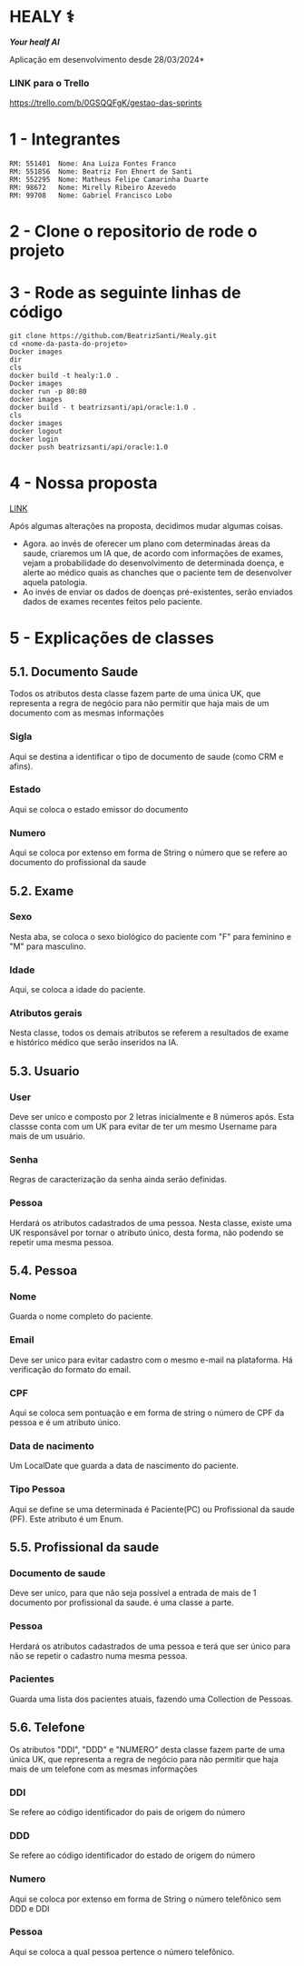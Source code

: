 # HEALY ⚕️
***Your healf AI***

Aplicação em desenvolvimento desde 28/03/2024*

### LINK para o Trello
https://trello.com/b/0GSQQFgK/gestao-das-sprints


<a id="_Integrantes"></a>

# 1 - Integrantes
    RM: 551401  Nome: Ana Luiza Fontes Franco
    RM: 551856  Nome: Beatriz Fon Ehnert de Santi
    RM: 552295  Nome: Matheus Felipe Camarinha Duarte
    RM: 98672   Nome: Mirelly Ribeiro Azevedo
    RM: 99708   Nome: Gabriel Francisco Lobo

<a id="_Instruicoes"></a>

# 2 - Clone o repositorio de rode o projeto 

# 3 - Rode as seguinte linhas de código 
    git clone https://github.com/BeatrizSanti/Healy.git
    cd <nome-da-pasta-do-projeto> 
    Docker images 
    dir
    cls
    docker build -t healy:1.0 .
    Docker images
    docker run -p 80:80
    docker images 
    docker build - t beatrizsanti/api/oracle:1.0 .
    cls
    docker images 
    docker logout
    docker login 
    docker push beatrizsanti/api/oracle:1.0


# 4 - Nossa proposta
[LINK](https://www.youtube.com/watch?v=5i9sSBTHdaI)

Após algumas alterações na proposta, decidimos mudar algumas coisas.
- Agora. ao invés de oferecer um plano com determinadas áreas da saude, criaremos um IA que, de acordo com informações de exames,
vejam a probabilidade do desenvolvimento de determinada doença, e alerte ao médico quais as chanches que o paciente tem de desenvolver
aquela patologia.
- Ao invés de enviar os dados de doenças pré-existentes, serão enviados dados de exames recentes feitos pelo paciente.
<a id="_Explicacoes"></a>

# 5 - Explicações de classes
## 5.1. Documento Saude
Todos os atributos desta classe fazem parte de uma única UK, que representa a regra de negócio para não permitir que haja mais de um documento com as mesmas informações
### Sigla
Aqui se destina a identificar o tipo de documento de saude (como CRM e afins).

### Estado
Aqui se coloca o estado emissor do documento

### Numero
Aqui se coloca por extenso em forma de String o número que se refere ao documento do profissional da saude

## 5.2. Exame
### Sexo
Nesta aba, se coloca o sexo biológico do paciente com "F" para feminino e "M" para masculino.

### Idade
Aqui, se coloca a idade do paciente.

### Atributos gerais
Nesta classe, todos os demais atributos se referem a resultados de exame e histórico médico que serão inseridos na IA.

## 5.3. Usuario
### User
Deve ser unico e composto por 2 letras inicialmente e 8 números após. Esta classse conta com um UK para evitar de ter um mesmo Username para mais de um usuário.

### Senha
Regras de caracterização da senha ainda serão definidas.

### Pessoa
Herdará os atributos cadastrados de uma pessoa. Nesta classe, existe uma UK responsável por tornar o atributo único, desta forma, não podendo se repetir uma mesma pessoa. 

## 5.4. Pessoa
### Nome
Guarda o nome completo do paciente.

### Email
Deve ser unico para evitar cadastro com o mesmo e-mail na plataforma.
Há verificação do formato do email.

### CPF
Aqui se coloca sem pontuação e em forma de string o número de CPF da pessoa e é um atributo único.

### Data de nacimento
Um LocalDate que guarda a data de nascimento do paciente.

### Tipo Pessoa
Aqui se define se uma determinada é Paciente(PC) ou Profissional da saude (PF). Este atributo é um Enum.

## 5.5. Profissional da saude
### Documento de saude
Deve ser unico, para que não seja possível a entrada de mais de 1 documento por profissional da saude. é uma classe a parte.

### Pessoa
Herdará os atributos cadastrados de uma pessoa e terá que ser único para não se repetir o cadastro numa mesma pessoa.

### Pacientes
Guarda uma lista dos pacientes atuais, fazendo uma Collection de Pessoas. 

## 5.6. Telefone
Os atributos "DDI", "DDD" e "NUMERO" desta classe fazem parte de uma única UK, que representa a regra de negócio para não permitir que haja mais de um telefone com as mesmas informações
### DDI
Se refere ao código identificador do pais de origem do número

### DDD
Se refere ao código identificador do estado de origem do número

### Numero
Aqui se coloca por extenso em forma de String o número telefônico sem DDD e DDI

### Pessoa
Aqui se coloca a qual pessoa pertence o número telefônico.

